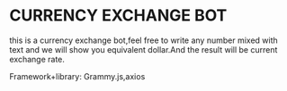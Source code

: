# CURRENCY EXCHANGE BOT

this is a currency exchange bot,feel free to write any number mixed with text and we will show you equivalent dollar.And the result will be current exchange rate.

Framework+library:
  Grammy.js,axios
 

